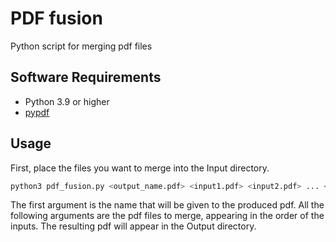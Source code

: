 # PDF fusion #

Python script for merging pdf files

## Software Requirements ##
  * Python 3.9 or higher
  * [pypdf](https://pypi.org/project/pypdf/)

## Usage ##

First, place the files you want to merge into the Input directory.

```bash
python3 pdf_fusion.py <output_name.pdf> <input1.pdf> <input2.pdf> ... <inputN.pdf>
```
The first argument is the name that will be given to the produced pdf. All the following arguments are the pdf files to merge, appearing in the order of the inputs.
The resulting pdf will appear in the Output directory.
